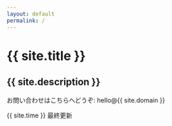 ```yaml
---
layout: default
permalink: /
---
```


# {{ site.title }}
## {{ site.description }}

<div>
  <p>
    お問い合わせはこちらへどうぞ: hello@{{ site.domain }}
  </p>
  <p class="right">
    {{ site.time }} 最終更新<br />
  </p>
</div>
